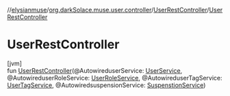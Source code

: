 //[elysianmuse](../../../index.md)/[org.darkSolace.muse.user.controller](../index.md)/[UserRestController](index.md)/[UserRestController](-user-rest-controller.md)

# UserRestController

[jvm]\
fun [UserRestController](-user-rest-controller.md)(@AutowireduserService: [UserService](../../org.darkSolace.muse.user.service/-user-service/index.md), @AutowireduserRoleService: [UserRoleService](../../org.darkSolace.muse.user.service/-user-role-service/index.md), @AutowireduserTagService: [UserTagService](../../org.darkSolace.muse.user.service/-user-tag-service/index.md), @AutowiredsuspensionService: [SuspenstionService](../../org.darkSolace.muse.user.service/-suspenstion-service/index.md))
